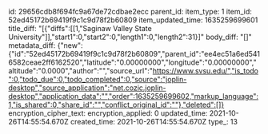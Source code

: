 id: 29656cdb8f694fc9a67de72cdbae2ecc
parent_id: 
item_type: 1
item_id: 52ed45172b69419f9c1c9d78f2b60809
item_updated_time: 1635259699601
title_diff: "[{\"diffs\":[[1,\"Saginaw Valley State University\"]],\"start1\":0,\"start2\":0,\"length1\":0,\"length2\":31}]"
body_diff: "[]"
metadata_diff: {"new":{"id":"52ed45172b69419f9c1c9d78f2b60809","parent_id":"ee4ec51a6ed5416582ceae2ff6162520","latitude":"0.00000000","longitude":"0.00000000","altitude":"0.0000","author":"","source_url":"https://www.svsu.edu/","is_todo":0,"todo_due":0,"todo_completed":0,"source":"joplin-desktop","source_application":"net.cozic.joplin-desktop","application_data":"","order":1635259699602,"markup_language":1,"is_shared":0,"share_id":"","conflict_original_id":""},"deleted":[]}
encryption_cipher_text: 
encryption_applied: 0
updated_time: 2021-10-26T14:55:54.670Z
created_time: 2021-10-26T14:55:54.670Z
type_: 13